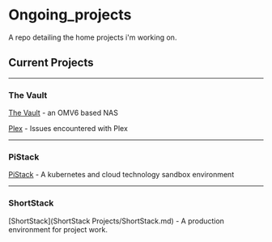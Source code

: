 # Ongoing_projects
A repo detailing the home projects i'm working on.

## Current Projects

---
### The Vault

[The Vault](Vault/OpenMediaVault6.md) - an OMV6 based NAS

[Plex](Vault/Plex.md) - Issues encountered with Plex

---
### PiStack

[PiStack](PiStack_Project/PiStack.md) - A kubernetes and cloud technology sandbox environment

---
### ShortStack

[ShortStack](ShortStack Projects/ShortStack.md) - A production environment for project work.
